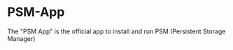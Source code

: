 PSM-App
=======

The "PSM App" is the official app to install and run PSM (Persistent Storage Manager)
